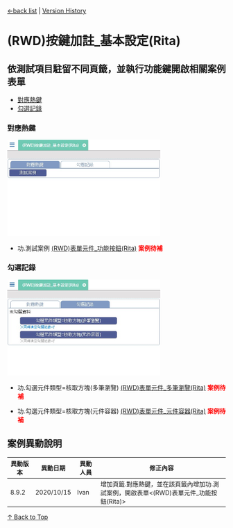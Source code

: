 <div id="head">

[←back list](../README.md) | [Version History](#change-record)
</div>

# (RWD)按鍵加註_基本設定(Rita)

## 依測試項目駐留不同頁籤，並執行功能鍵開啟相關案例表單

* [對應熱鍵](#hotkey)
* [勾選記錄](#chkrecord)

### <div id="hotkey">對應熱鍵</div>

<div style="width:70%;">

![](images/FX999500001768_hotkey.jpg)
</div>

* 功.測試案例 [(RWD)表單元件_功能按鈕(Rita)]() **<font color=#ff0000>案例待補</font>**

### <div id="chkrecord">勾選記錄</div>

<div style="width:70%;">

![](images/FX999500001768_chkrecord.jpg)
</div>

* 功.勾選元件類型=核取方塊(多筆瀏覽) [(RWD)表單元件_多筆瀏覽(Rita)]() **<font color=#ff0000>案例待補</font>**

* 功.勾選元件類型=核取方塊(元件容器) [(RWD)表單元件_元件容器(Rita)]() **<font color=#ff0000>案例待補</font>**

## <div id="change-record">案例異動說明</div>

|異動版本|異動日期|異動人員|修正內容|
|--------|-------|-------|-------|
|8.9.2|2020/10/15|Ivan|增加頁籤.對應熱鍵，並在該頁籤內增加功.測試案例，開啟表單<(RWD)表單元件_功能按鈕(Rita)>|

[↑ Back to Top](#head)